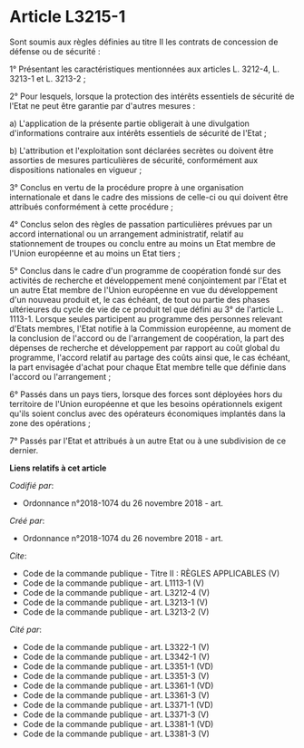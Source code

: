 # Article L3215-1

Sont soumis aux règles définies au titre II les contrats de concession de défense ou de sécurité : 

1° Présentant les caractéristiques mentionnées aux articles L. 3212-4, L. 3213-1 et L. 3213-2 ; 

2° Pour lesquels, lorsque la protection des intérêts essentiels de sécurité de l'Etat ne peut être garantie par d'autres
mesures : 

a) L'application de la présente partie obligerait à une divulgation d'informations contraire aux intérêts essentiels de
sécurité de l'Etat ; 

b) L'attribution et l'exploitation sont déclarées secrètes ou doivent être assorties de mesures particulières de sécurité,
conformément aux dispositions nationales en vigueur ; 

3° Conclus en vertu de la procédure propre à une organisation internationale et dans le cadre des missions de celle-ci ou qui
doivent être attribués conformément à cette procédure ; 

4° Conclus selon des règles de passation particulières prévues par un accord international ou un arrangement administratif,
relatif au stationnement de troupes ou conclu entre au moins un Etat membre de l'Union européenne et au moins un Etat
tiers ; 

5° Conclus dans le cadre d'un programme de coopération fondé sur des activités de recherche et développement mené
conjointement par l'Etat et un autre Etat membre de l'Union européenne en vue du développement d'un nouveau produit et, le
cas échéant, de tout ou partie des phases ultérieures du cycle de vie de ce produit tel que défini au 3° de l'article L.
1113-1. Lorsque seules participent au programme des personnes relevant d'Etats membres, l'Etat notifie à la Commission
européenne, au moment de la conclusion de l'accord ou de l'arrangement de coopération, la part des dépenses de recherche et
développement par rapport au coût global du programme, l'accord relatif au partage des coûts ainsi que, le cas échéant, la
part envisagée d'achat pour chaque Etat membre telle que définie dans l'accord ou l'arrangement ; 

6° Passés dans un pays tiers, lorsque des forces sont déployées hors du territoire de l'Union européenne et que les besoins
opérationnels exigent qu'ils soient conclus avec des opérateurs économiques implantés dans la zone des opérations ; 

7° Passés par l'Etat et attribués à un autre Etat ou à une subdivision de ce dernier.

**Liens relatifs à cet article**

_Codifié par_:

  - Ordonnance n°2018-1074 du 26 novembre 2018 - art.

_Créé par_:

  - Ordonnance n°2018-1074 du 26 novembre 2018 - art.

_Cite_:

  - Code de la commande publique -  Titre II : RÈGLES APPLICABLES (V)
  - Code de la commande publique - art. L1113-1 (V)
  - Code de la commande publique - art. L3212-4 (V)
  - Code de la commande publique - art. L3213-1 (V)
  - Code de la commande publique - art. L3213-2 (V)

_Cité par_:

  - Code de la commande publique - art. L3322-1 (V)
  - Code de la commande publique - art. L3342-1 (V)
  - Code de la commande publique - art. L3351-1 (VD)
  - Code de la commande publique - art. L3351-3 (V)
  - Code de la commande publique - art. L3361-1 (VD)
  - Code de la commande publique - art. L3361-3 (V)
  - Code de la commande publique - art. L3371-1 (VD)
  - Code de la commande publique - art. L3371-3 (V)
  - Code de la commande publique - art. L3381-1 (VD)
  - Code de la commande publique - art. L3381-3 (V)
